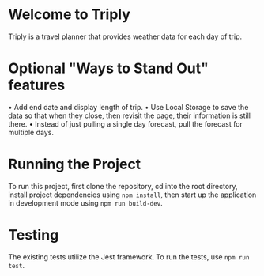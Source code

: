 # Welcome to Triply

Triply is a travel planner that provides weather data for each day of trip.

# Optional "Ways to Stand Out" features

• Add end date and display length of trip.
• Use Local Storage to save the data so that when they close, then revisit the page, their information is still there.
• Instead of just pulling a single day forecast, pull the forecast for multiple days.

# Running the Project

To run this project, first clone the repository, cd into the root directory, install project dependencies using `npm install`, then start up the application in development mode using `npm run build-dev`.

# Testing

The existing tests utilize the Jest framework. To run the tests, use `npm run test`.

